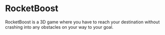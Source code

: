 # RocketBoost
RocketBoost is a 3D game where you have to reach your destination without crashing into any obstacles on your way to your goal.
